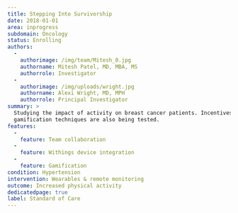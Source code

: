 ```yaml
---
title: Stepping Into Survivorship
date: 2018-01-01
area: inprogress
subdomain: Oncology
status: Enrolling
authors:
  - 
    authorimage: /img/team/Mitesh_0.jpg
    authorname: Mitesh Patel, MD, MBA, MS
    authorrole: Investigator
  - 
    authorimage: /img/uploads/wright.jpg
    authorname: Alexi Wright, MD, MPH
    authorrole: Principal Investigator
summary: >
  Studying the impact of activity on breast cancer patients. Incentives and
  gamification techniques are also being tested.
features:
  - 
    feature: Team collaboration
  - 
    feature: Withings device integration
  - 
    feature: Gamification
condition: Hypertension
intervention: Wearables & remote monitoring
outcome: Increased physical activity
dedicatedpage: true
label: Standard of Care
---
```

